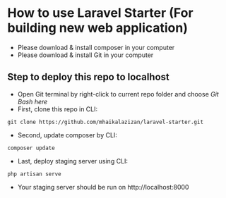 # How to use Laravel Starter (For building new web application)

- Please download & install composer in your computer
- Please download & install Git in your computer

## Step to deploy this repo to localhost

- Open Git terminal by right-click to current repo folder and choose *Git Bash here*
- First, clone this repo in CLI:

```
git clone https://github.com/mhaikalazizan/laravel-starter.git
```

- Second, update composer by CLI:

```
composer update
```

- Last, deploy staging server using CLI: 

```
php artisan serve
```

- Your staging server should be run on http://localhost:8000